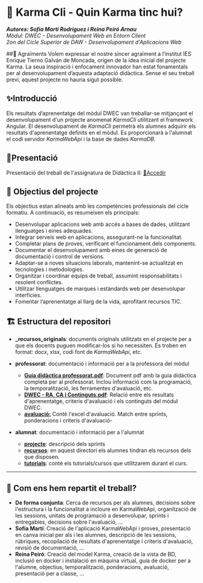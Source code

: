 ﻿# 🚀 Karma Cli - Quin Karma tinc hui?
***Autores: Sofia Martí Rodríguez i Reina Peiró Arnau***  
*Mòdul: DWEC - Desenvolupament Web en Entorn Client*  
*2on del Cicle Superior de DAW - Desenvolupament d'Aplicacions Web*  

##🙏 Agraïments
Volem expressar el nostre sincer agraïment a l’institut IES Enrique Tierno Galván de Moncada, origen de la idea inicial del projecte Karma. La seua inspiració i enfocament innovador han estat fonamentals per al desenvolupament d’aquesta adaptació didàctica. Sense el seu treball previ, aquest projecte no hauria sigut possible.

## ✨Introducció
Els resultats d’aprenentatge del mòdul DWEC van treballar-se mitjançant el desenvolupament d'un projecte anomenat *KarmaCli* utilitzant el framework Angular. El desenvolupament de *KarmaCli* permetrà els alumnes adquirir els resultats d'aprenentatge definits en el mòdul.
Es proporcionarà a l'alumnat el codi servidor *KarmaWebApi* i la base de dades *KarmaDB*.

## 📑Presentació
Presentació del treball de l'assignatura de Didàctica II: <a href="https://www.canva.com/design/DAGo_iIjeL8/RCssVuZnBtJYSI46sx7P3A/edit?utm_content=DAGo_iIjeL8&utm_campaign=designshare&utm_medium=link2&utm_source=sharebutton">🔗Accedir</a>


## 🎯 Objectius del projecte
Els objectius estan alineats amb les competències professionals del cicle formatiu. A continuació, es resumeixen els principals:

- Desenvolupar aplicacions web amb accés a bases de dades, utilitzant llenguatges i eines adequades.
- Integrar serveis web en aplicacions, assegurant-ne la funcionalitat.
- Completar plans de proves, verificant el funcionament dels components.
- Documentar el desenvolupament amb eines de generació de documentació i control de versions.
- Adaptar-se a noves situacions laborals, mantenint-se actualitzat en tecnologies i metodologies.
- Organitzar i coordinar equips de treball, assumint responsabilitats i resolent conflictes.
- Utilitzar llenguatges de marques i estàndards web per desenvolupar interfícies.
- Fomentar l’aprenentatge al llarg de la vida, aprofitant recursos TIC.

## 🏗️ Estructura del repositori
- **_recursos_originals**: documents originals utilitzats en el projecte per a que els docents puguen modificar-los si ho necessiten. Es troben en format: docx, xlsx, codi font de *KarmaWebApi*, etc.   

- **professorat**: documentació i informació per a la professora del mòdul
  - **<a href="https://github.com/somarrod/_Karma/blob/main/professorat/Guia%20did%C3%A0ctica%20professorat.pdf" target="_blank">Guia didàctica professorat.pdf</a>**: Document pdf amb la guia didàctica completa per al professorat. Inclou informació com la programació, la temporalització, les ferramentes d'avaluació, etc.
  - **<a href="https://github.com/somarrod/_Karma/blob/main/professorat/DWEC%20RA%2C%20CA%20i%20Continguts.pdf" target="_blank">DWEC - RA, CA i Continguts.pdf</a>**: Relació entre els resultats d'aprenentatge, criteris d'avaluació i els continguts del mòdul DWEC.
  - **<a href="https://github.com/somarrod/_Karma/tree/main/professorat/avaluaci%C3%B3" target="_blank">avaluació:</a>**  Conté l'excel d'avaluació. Match entre sprints, ponderacions i criteris d'avaluació-
  
- **alumnat**: documentació i informació per a l'alumnat
   - **<a href="https://github.com/somarrod/_Karma/tree/main/alumnat/projecte" target="_blank">projecte</a>**: descripció dels sprints
	- **<a href="https://github.com/somarrod/_Karma/tree/main/alumnat/recursos" target="_blank">recursos</a>**: en aquest directori els alumnes tindran els recursos dels que disposen.
	-  **<a href="https://github.com/somarrod/_Karma/tree/main/alumnat/tutorials" target="_blank">tutorials</a>**: conté els tutorials/cursos que utilitzarem durant el curs. 

------------------------------------------------------------------------------------------------------------  

## 🧩 Com ens hem repartit el treball?  

- **De forma conjunta**: Cerca de recursos per als alumnes, decisions sobre l'estructura i la funcionalitat a incloure en KarmaWebApi, organització de les sessions, unitats de programació a desenvolupar, sprints i entregables, decisions sobre l'avaluació, ...
- **Sofia Martí**: Creació de l'aplicació KarmaWebApi i proves, presentació en canva inicial per als i les alumnes, descripció de les sessions, rúbriques, recopilació de resultats d'aprenentatge i criteris d'avaluació, revisió de documentació, ...
- **Reina Peiró**: Creació del model Karma, creació de la vista de BD, inclusió en docker i instalació en màquina virtual, guia de docker per a l'alumne,  objectius, temporalització, ponderacions, avaluació, presentació per a classe, ...
